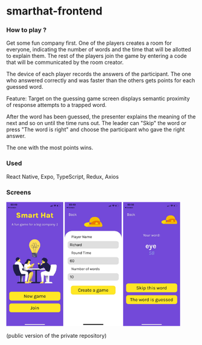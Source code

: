# smarthat-frontend

### How to play ?

Get some fun company first. One of the players creates a room for everyone, indicating the number of words and the time that will be allotted to explain them. The rest of the players join the game by entering a code that will be communicated by the room creator.

The device of each player records the answers of the participant. The one who answered correctly and was faster than the others gets points for each guessed word.

Feature: Target on the guessing game screen displays semantic proximity of response attempts to a trapped word.

After the word has been guessed, the presenter explains the meaning of the next and so on until the time runs out. The leader can "Skip" the word or press "The word is right" and choose the participant who gave the right answer.

The one with the most points wins.
### Used
React Native, Expo, TypeScript, Redux, Axios
### Screens

<img src="img/start.jpg" width="30%"> <img src="img/create.jpg" width="30%"> <img src="img/guess.jpg" width="30%">

(public version of the private repository)
